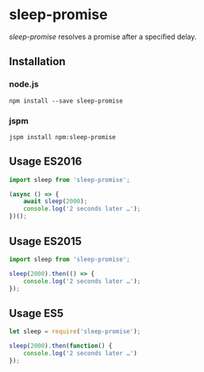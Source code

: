 # sleep-promise
*sleep-promise* resolves a promise after a specified delay.

## Installation
### node.js
    npm install --save sleep-promise

### jspm
    jspm install npm:sleep-promise

## Usage ES2016
```javascript
import sleep from 'sleep-promise';

(async () => {
    await sleep(2000);
    console.log('2 seconds later …');
})();
```

## Usage ES2015
```javascript
import sleep from 'sleep-promise';

sleep(2000).then(() => {
    console.log('2 seconds later …');
});
```

## Usage ES5
```javascript
let sleep = require('sleep-promise');

sleep(2000).then(function() {
    console.log('2 seconds later …')
});
```
